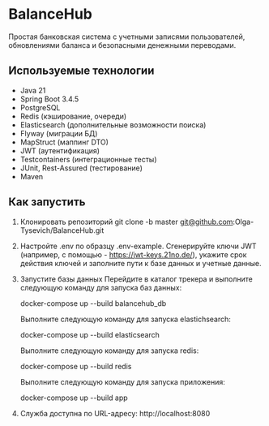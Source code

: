 # BalanceHub

Простая банковская система с учетными записями пользователей, обновлениями баланса и безопасными денежными переводами.

## Используемые технологии

- Java 21
- Spring Boot 3.4.5
- PostgreSQL
- Redis (кэширование, очереди)
- Elasticsearch (дополнительные возможности поиска)
- Flyway (миграции БД)
- MapStruct (маппинг DTO)
- JWT (аутентификация)
- Testcontainers (интеграционные тесты)
- JUnit, Rest-Assured (тестирование)
- Maven

## Как запустить
1. Клонировать репозиторий
   git clone -b master git@github.com:Olga-Tysevich/BalanceHub.git


2. Настройте .env по образцу .env-example. Сгенерируйте ключи JWT (например, с помощью - https://jwt-keys.21no.de/), укажите срок действия ключей и заполните пути к базе данных и учетные данные.

3. Запустите базы данных
   Перейдите в каталог трекера и выполните следующую команду для запуска баз данных:

   docker-compose up --build balancehub_db

   Выполните следующую команду для запуска elastichsearch:

   docker-compose up --build elasticsearch

   Выполните следующую команду для запуска redis:

   docker-compose up --build redis

   Выполните следующую команду для запуска приложения:

   docker-compose up --build app

4. Служба доступна по URL-адресу: http://localhost:8080
